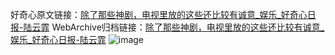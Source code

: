 好奇心原文链接：[除了那些神剧，电视里放的这些还比较有诚意_娱乐_好奇心日报-陆云霏](https://www.qdaily.com/articles/4397.html)
WebArchive归档链接：[除了那些神剧，电视里放的这些还比较有诚意_娱乐_好奇心日报-陆云霏](http://web.archive.org/web/20190623155453/https://www.qdaily.com/articles/4397.html)
![image](http://ww3.sinaimg.cn/large/007d5XDply1g3vhmlu4kbj30u03n4e81)